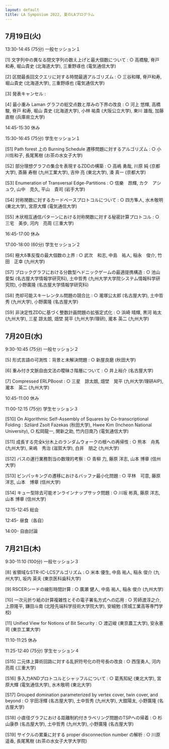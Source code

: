 ```yaml
---
layout: default
title: LA Symposium 2022, 夏のLAプログラム
---
```


 

7月19日(火)
--------
13:30-14:45 (75分) 一般セッション１

[1] 文字列中の異なる閉文字列の数え上げと最大個数について
: ○ 高橋駿, 脊戸和寿, 堀山貴史 (北海道大学), 三重野琢也 (電気通信大学)

[2] 区間最長回文クエリに対する時間最適アルゴリズム
: ○ 三谷和暉, 脊戸和寿, 堀山貴史 (北海道大学), 三重野琢也 (電気通信大学)

[3] 発表キャンセル
: 

[4] 最小重み Laman グラフの総交点数と厚みの下界の改良
: ○ 河上 悠輝, 高橋 駿, 脊戸 和寿, 堀山 貴史 (北海道大学), 小林 祐貴 (大阪公立大学), 東川 雄哉, 加藤 直樹 (兵庫県立大学)

14:45-15:30 休み

15:30-16:45 (75分) 学生セッション１

[S1] Path forest 上の Burning Schedule 遷移問題に対するアルゴリズム
: ○ 小川佐和子, 長尾篤樹 (お茶の水女子大学)

[S2] 部分理想グラフの集合を表現するZDDの構築
: ○ 高嶋 勇哉, 川原 純 (京都大学), 斎藤 寿樹 (九州工業大学), 吉仲 亮 (東北大学), 湊 真一 (京都大学)

[S3] Enumeration of Transversal Edge-Partitions
: ○ 信樂　昂輝, カク　アシュウ, 山中　克久, 平山　貴司 (岩手大学)

[S4] 対称関数に対するカードベースプロトコルについて
: ○ 四方隼人, 水木敬明 (東北大学), 宮原大輝 (電気通信大学)

[S5] 木状相互通信パターンにおける対称関数に対する秘密計算プロトコル
: ○ 三宅　美歩, 河内　亮周 (三重大学)

16:45-17:00 休み

17:00-18:00 (60分) 学生セッション２

[S6] 極大δ準反復の最大個数の上界
: ○ 武次　和志, 中島　祐人, 稲永　俊介, 竹田　正幸 (九州大学)

[S7] ブロックグラフにおける分数型ヘドニックゲームの最適提携構造
: ○ 池山愛梨 (名古屋大学情報学研究科), 土中哲秀 (九州大学大学院システム情報科学研究院), 小野廣隆 (名古屋大学情報学研究科)

[S8] 売却可能スキーレンタル問題の競合比
: ○ 瀧塚公太郎 (名古屋大学), 土中哲秀 (九州大学), 小野廣隆 (名古屋大学)

[S9] 非決定性ZDDに基づく整数計画問題の拡張定式化
: ○ 浜崎 晴輝, 黒河 祐太 (九州大学), 三星 諒太朗, 畑埜 晃平 (九州大学/理研), 瀧本 英二 (九州大学)

7月20日(水)
--------
9:30-10:45 (75分) 一般セッション２

[5] 形式言語の可測性：背景と未解決問題
: ○ 新屋良磨 (秋田大学)

[6] 重み付き文脈自由文法の曖昧さ階層について
: ○ 井上裕介 (名古屋大学)

[7] Compressed ERLPBoost
: ○ 三星　諒太朗, 畑埜　晃平 (九州大学/理研AIP), 瀧本　英二 (九州大学)

10:45-11:00 休み

11:00-12:15 (75分) 学生セッション３

[S10] On Algorithmic Self-Assembly of Squares by Co-transcriptional Folding
: Szilárd Zsolt Fazekas (秋田大学), Hwee Kim (Incheon National University), ○ 松岡龍一, 関新之助, 竹内日南乃 (電気通信大学)

[S11] 成長する完全k分木上のランダムウォークの根への再帰性
: ○ 熊本　舟馬 (九州大学), 来嶋　秀治 (滋賀大学), 白井　朋之 (九州大学)

[S12] バスの運行業務割当の数理的考察
: ○ 青柳 力, 藤原 洋志, 山本 博章 (信州大学)

[S13] ビンパッキングの遷移におけるバッファ最小化問題
: ○ 平林　可意, 藤原　洋志, 山本　博章 (信州大学)

[S14] キュー型除去可能オンラインナップサック問題
: ○ 川坂 彬真, 藤原 洋志, 山本 博章 (信州大学)

12:15-12:45 総会

12:45- 昼食（各自）

14:00- 自由討論

7月21日(木)
--------
9:30-11:10 (100分) 一般セッション３

[8] 省領域なSTR-IC-LCSアルゴリズム
: ○ 米本 優生, 中島 祐人, 稲永 俊介 (九州大学), 坂内 英夫 (東京医科歯科大学)

[9] RSCERシードの線形時間計算
: ○ 廣瀬 健人, 中島 祐人, 稲永 俊介 (九州大学)

[10] 一次元折り紙の計算複雑性とその電子署名方式への応用
: ○ 芳師渡淳之介, 上原隆平, 鎌田斗南 (北陸先端科学技術大学院大学), 安細勉 (茨城工業高等専門学校)

[11] Unified View for Notions of Bit Security
: ○ 渡辺峻 (東京農工大学), 安永憲司 (東京工業大学)

11:10-11:25 休み

11:25-12:40 (75分) 学生セッション４

[S15] 二元体上算術回路に対する乱択符号化の符号長の改良
: ○ 西窪勇人, 河内亮周 (三重大学)

[S16] 多入力ANDプロトコルとシャッフルについて
: ○ 葛馬知紀 (東北大学), 宮原大輝 (電気通信大学), 水木敬明 (東北大学)

[S17] Grouped domination parameterized by vertex cover, twin cover, and beyond
: ○ 宇田冴輝 (名古屋大学), 土中哲秀 (九州大学), 大舘陽太, 小野廣隆 (名古屋大学)

[S18] 小直径グラフにおける距離制約付きラベリング問題のTSPへの帰着
: ○ 杉山康恭 (名古屋大学), 土中哲秀 (九州大学), 小野廣隆 (名古屋大学)

[S19] サイクルの累乗に対する proper disconnection number の解析
: ○ 川原遥香, 長尾篤樹 (お茶の水女子大学大学院)
